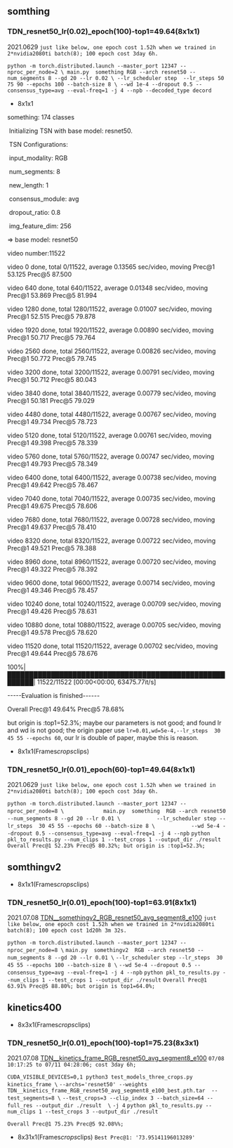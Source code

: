 ## somthing

### TDN_resnet50_lr(0.02)_epoch(100)-top1=49.64(8x1x1)
2021.0629
`just like below, one epoch cost 1.52h when we trained in 2*nvidia2080ti batch(8); 100 epoch cost 3day 6h.`

`python -m torch.distributed.launch --master_port 12347 --nproc_per_node=2 \
        main.py  something RGB --arch resnet50 --num_segments 8 --gd 20 --lr 0.02 \
        --lr_scheduler step  --lr_steps 50 75 90 --epochs 100 --batch-size 8 \
        --wd 1e-4 --dropout 0.5 --consensus_type=avg --eval-freq=1 -j 4 --npb --decoded_type decord`

- 8x1x1

something: 174 classes

​    Initializing TSN with base model: resnet50.

​    TSN Configurations:

​        input_modality:     RGB

​        num_segments:       8

​        new_length:         1

​        consensus_module:   avg

​        dropout_ratio:      0.8

​        img_feature_dim:    256   

=> base model: resnet50

video number:11522

video 0 done, total 0/11522, average 0.13565 sec/video, moving Prec@1 53.125 Prec@5 87.500

video 640 done, total 640/11522, average 0.01348 sec/video, moving Prec@1 53.869 Prec@5 81.994

video 1280 done, total 1280/11522, average 0.01007 sec/video, moving Prec@1 52.515 Prec@5 79.878

video 1920 done, total 1920/11522, average 0.00890 sec/video, moving Prec@1 50.717 Prec@5 79.764

video 2560 done, total 2560/11522, average 0.00826 sec/video, moving Prec@1 50.772 Prec@5 79.745

video 3200 done, total 3200/11522, average 0.00791 sec/video, moving Prec@1 50.712 Prec@5 80.043

video 3840 done, total 3840/11522, average 0.00779 sec/video, moving Prec@1 50.181 Prec@5 79.029

video 4480 done, total 4480/11522, average 0.00767 sec/video, moving Prec@1 49.734 Prec@5 78.723

video 5120 done, total 5120/11522, average 0.00761 sec/video, moving Prec@1 49.398 Prec@5 78.339

video 5760 done, total 5760/11522, average 0.00747 sec/video, moving Prec@1 49.793 Prec@5 78.349

video 6400 done, total 6400/11522, average 0.00738 sec/video, moving Prec@1 49.642 Prec@5 78.467

video 7040 done, total 7040/11522, average 0.00735 sec/video, moving Prec@1 49.675 Prec@5 78.606

video 7680 done, total 7680/11522, average 0.00728 sec/video, moving Prec@1 49.637 Prec@5 78.410

video 8320 done, total 8320/11522, average 0.00722 sec/video, moving Prec@1 49.521 Prec@5 78.388

video 8960 done, total 8960/11522, average 0.00720 sec/video, moving Prec@1 49.322 Prec@5 78.392

video 9600 done, total 9600/11522, average 0.00714 sec/video, moving Prec@1 49.346 Prec@5 78.457

video 10240 done, total 10240/11522, average 0.00709 sec/video, moving Prec@1 49.426 Prec@5 78.631

video 10880 done, total 10880/11522, average 0.00705 sec/video, moving Prec@1 49.578 Prec@5 78.620

video 11520 done, total 11520/11522, average 0.00702 sec/video, moving Prec@1 49.644 Prec@5 78.676

100%|████████████████████████████████████████████████████████| 11522/11522 [00:00<00:00, 63475.77it/s]

-----Evaluation is finished------

Overall Prec@1 49.64% Prec@5 78.68%

but origin is :top1=52.3%; maybe our parameters is not good; and found lr and wd is not good; the origin paper use `lr=0.01,wd=5e-4,--lr_steps  30 45 55 --epochs 60`, our lr is double of paper, maybe this is reason.


- 8x1x1(Frames*crops*clips)
### TDN_resnet50_lr(0.01)_epoch(60)-top1=49.64(8x1x1)
2021.0629
`just like below, one epoch cost 1.52h when we trained in 2*nvidia2080ti batch(8); 100 epoch cost 3day 6h.`

`python -m torch.distributed.launch --master_port 12347 --nproc_per_node=8 \`
`            main.py  something  RGB --arch resnet50 --num_segments 8 --gd 20 --lr 0.01 \`
 `           --lr_scheduler step --lr_steps  30 45 55 --epochs 60 --batch-size 8 \`
 `           --wd 5e-4 --dropout 0.5 --consensus_type=avg --eval-freq=1 -j 4 --npb`
`python pkl_to_results.py --num_clips 1 --test_crops 1 --output_dir ./result`
`Overall Prec@1 52.23% Prec@5 80.32%; but origin is :top1=52.3%;`


## somthingv2
- 8x1x1(Frames*crops*clips)
### TDN_resnet50_lr(0.01)_epoch(100)-top1=63.91(8x1x1)
2021.07.08
[TDN__somethingv2_RGB_resnet50_avg_segment8_e100](log/TDN__somethingv2_RGB_resnet50_avg_segment8_e100/TDN__somethingv2_RGB_resnet50_avg_segment8_e100.png)
`just like below, one epoch cost 1.52h when we trained in 2*nvidia2080ti batch(8); 100 epoch cost 1d20h 3m 32s.`

`python -m torch.distributed.launch --master_port 12347 --nproc_per_node=8 \`
            `main.py  somethingv2  RGB --arch resnet50 --num_segments 8 --gd 20 --lr 0.01 \`
            `--lr_scheduler step --lr_steps  30 45 55 --epochs 100 --batch-size 8 \`
            `--wd 5e-4 --dropout 0.5 --consensus_type=avg --eval-freq=1 -j 4 --npb`
`python pkl_to_results.py --num_clips 1 --test_crops 1 --output_dir ./result`
`Overall Prec@1 63.91% Prec@5 88.80%; but origin is top1=64.0%;`


## kinetics400
- 8x3x1(Frames*crops*clips)
### TDN_resnet50_lr(0.01)_epoch(100)-top1=75.23(8x3x1)
2021.07.08
[TDN__kinetics_frame_RGB_resnet50_avg_segment8_e100](log/TDN__kinetics_frame_RGB_resnet50_avg_segment8_e100/log.txt)
`07/08 10:17:25 to 07/11 04:28:06; cost 3day 6h;`

`CUDA_VISIBLE_DEVICES=0,1 python3 test_models_three_crops.py  kinetics_frame \`
`--archs='resnet50' --weights TDN__kinetics_frame_RGB_resnet50_avg_segment8_e100_best.pth.tar  --test_segments=8 \`
`--test_crops=3 --clip_index 3 --batch_size=64 --full_res --output_dir ./result  \`
`-j 4`
`python pkl_to_results.py --num_clips 1 --test_crops 3 --output_dir ./result`


`Overall Prec@1 75.23% Prec@5 92.08%%;` 
- 8x31x1(Frames*crops*clips)
`Best Prec@1: '73.95141196013289'`